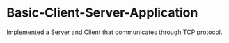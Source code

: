 # Basic-Client-Server-Application
Implemented a Server and Client that communicates through TCP protocol.
